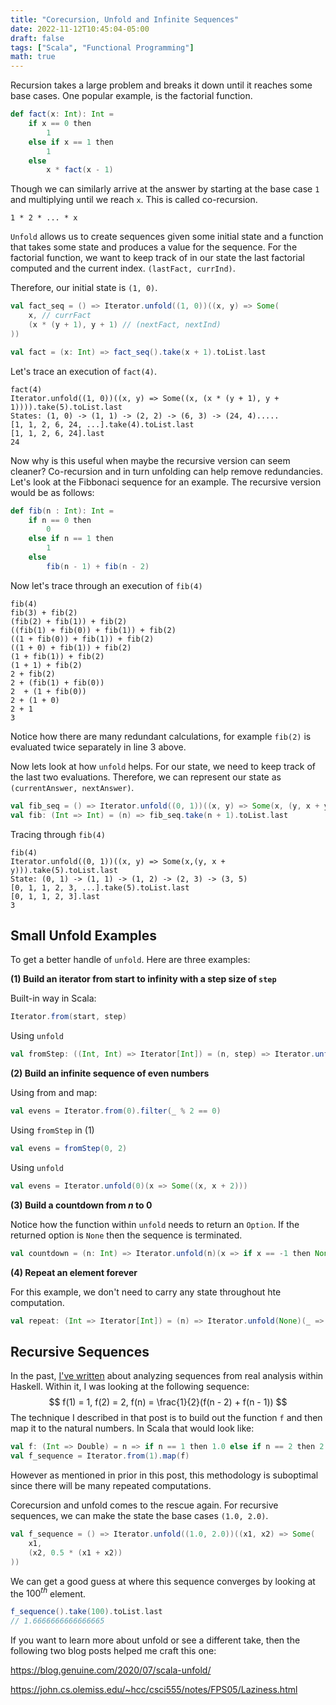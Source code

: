 ```yaml
---
title: "Corecursion, Unfold and Infinite Sequences"
date: 2022-11-12T10:45:04-05:00
draft: false
tags: ["Scala", "Functional Programming"]
math: true
---
```


Recursion takes a large problem and breaks it down until it reaches some base cases. One popular example, is the factorial function.

```scala
def fact(x: Int): Int =
    if x == 0 then
        1
    else if x == 1 then
        1
    else
        x * fact(x - 1)
```

Though we can similarly arrive at the answer by starting at the base case `1` and multiplying until we reach `x`. This is called co-recursion.

```
1 * 2 * ... * x
```

`Unfold` allows us to create sequences given some initial state and a function that takes some state and produces a value for the sequence. For the factorial function, we want to keep track of in our state the last factorial computed and the current index. `(lastFact, currInd)`. 

Therefore, our initial state is `(1, 0)`.

```scala
val fact_seq = () => Iterator.unfold((1, 0))((x, y) => Some(
    x, // currFact
    (x * (y + 1), y + 1) // (nextFact, nextInd)
))

val fact = (x: Int) => fact_seq().take(x + 1).toList.last
```

 Let's trace an execution of `fact(4)`.

```
fact(4)
Iterator.unfold((1, 0))((x, y) => Some((x, (x * (y + 1), y + 1)))).take(5).toList.last
States: (1, 0) -> (1, 1) -> (2, 2) -> (6, 3) -> (24, 4).....
[1, 1, 2, 6, 24, ...].take(4).toList.last
[1, 1, 2, 6, 24].last
24
```

Now why is this useful when maybe the recursive version can seem cleaner? Co-recursion and in turn unfolding can help remove redundancies. Let's look at the Fibbonaci sequence for an example. The recursive version would be as follows:

```scala
def fib(n : Int): Int =
    if n == 0 then
        0
    else if n == 1 then
        1
    else
        fib(n - 1) + fib(n - 2)
```

Now let's trace through an execution of `fib(4)`

```
fib(4)
fib(3) + fib(2)
(fib(2) + fib(1)) + fib(2)
((fib(1) + fib(0)) + fib(1)) + fib(2)
((1 + fib(0)) + fib(1)) + fib(2)
((1 + 0) + fib(1)) + fib(2)
(1 + fib(1)) + fib(2)
(1 + 1) + fib(2)
2 + fib(2)
2 + (fib(1) + fib(0))
2  + (1 + fib(0))
2 + (1 + 0)
2 + 1
3
```

Notice how there are many redundant calculations, for example `fib(2)` is evaluated twice separately in line 3 above.

Now lets look at how `unfold` helps.  For our state, we need to keep track of the last two evaluations. Therefore, we can represent our state as `(currentAnswer, nextAnswer)`.

```scala
val fib_seq = () => Iterator.unfold((0, 1))((x, y) => Some(x, (y, x + y)))
val fib: (Int => Int) = (n) => fib_seq.take(n + 1).toList.last
```

Tracing through `fib(4)`

```
fib(4)
Iterator.unfold((0, 1))((x, y) => Some(x,(y, x + y))).take(5).toList.last
State: (0, 1) -> (1, 1) -> (1, 2) -> (2, 3) -> (3, 5)
[0, 1, 1, 2, 3, ...].take(5).toList.last
[0, 1, 1, 2, 3].last
3
```

## Small Unfold Examples

To get a better handle of `unfold`. Here are three examples:

**(1) Build an iterator from start to infinity with a step size of `step`**

Built-in way in Scala:

```scala
Iterator.from(start, step)
```

Using `unfold`

```scala
val fromStep: ((Int, Int) => Iterator[Int]) = (n, step) => Iterator.unfold(n)(x => Some((x, x + step)))
```

**(2) Build an infinite sequence of even numbers**

Using from and map:

```scala
val evens = Iterator.from(0).filter(_ % 2 == 0)
```

Using `fromStep` in (1)

```scala
val evens = fromStep(0, 2)
```

Using `unfold`

```scala
val evens = Iterator.unfold(0)(x => Some((x, x + 2)))
```

**(3)  Build a countdown from $n$ to $0$**

Notice how the function within `unfold` needs to return an `Option`. If the returned option is `None` then the sequence is terminated.

```scala
val countdown = (n: Int) => Iterator.unfold(n)(x => if x == -1 then None else Some((x, x - 1)))
```

**(4) Repeat an element forever**

For this example, we don't need to carry any state throughout hte computation.
```scala
val repeat: (Int => Iterator[Int]) = (n) => Iterator.unfold(None)(_ => Some(n, None))
```

## Recursive Sequences

In the past, [I've written](/blog/haskellrealsequences/) about analyzing sequences from real analysis within Haskell. Within it, I was looking at the following sequence:
$$
f(1) = 1, f(2) = 2, f(n) = \frac{1}{2}(f(n - 2) + f(n - 1))
$$
The technique I described in that post is to build out the function `f` and then map it to the natural numbers. In Scala that would look like:

```scala
val f: (Int => Double) = n => if n == 1 then 1.0 else if n == 2 then 2.0 else 0.5 * (f(n - 2) + f(n - 1))
val f_sequence = Iterator.from(1).map(f)
```

However as mentioned in prior in this post, this methodology is suboptimal since there will be many repeated computations. 

Corecursion and unfold comes to the rescue again. For recursive sequences, we can make the state the base cases `(1.0, 2.0)`.

```scala
val f_sequence = () => Iterator.unfold((1.0, 2.0))((x1, x2) => Some(
    x1,
    (x2, 0.5 * (x1 + x2))
))
```

We can get a good guess at where this sequence converges by looking at the $100^{th}$ element.

```scala
f_sequence().take(100).toList.last
// 1.6666666666666665
```

If you want to learn more about unfold or see a different take, then the following two blog posts helped me craft this one:

https://blog.genuine.com/2020/07/scala-unfold/

https://john.cs.olemiss.edu/~hcc/csci555/notes/FPS05/Laziness.html
